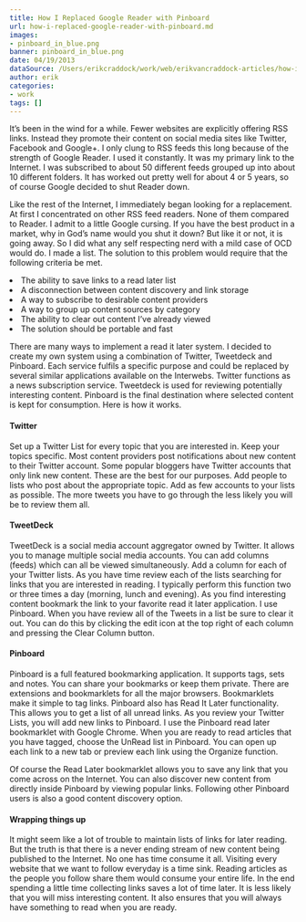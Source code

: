 ```yaml
---
title: How I Replaced Google Reader with Pinboard
url: how-i-replaced-google-reader-with-pinboard.md
images:
- pinboard_in_blue.png
banner: pinboard_in_blue.png
date: 04/19/2013
dataSource: /Users/erikcraddock/work/web/erikvancraddock-articles/how-i-replaced-google-reader-with-pinboard/how-i-replaced-google-reader-with-pinboard.md
author: erik
categories:
- work
tags: []
---
```

It’s been in the wind for a while. Fewer websites are explicitly offering RSS links. Instead they promote their content on social media sites like Twitter, Facebook and Google+. I only clung to RSS feeds this long because of the strength of Google Reader. I used it constantly. It was my primary link to the Internet. I was subscribed to about 50 different feeds grouped up into about 10 different folders. It has worked out pretty well for about 4 or 5 years, so of course Google decided to shut Reader down.


Like the rest of the Internet, I immediately began looking for a replacement. At first I concentrated on other RSS feed readers. None of them compared to Reader. I admit to a little Google cursing. If you have the best product in a market, why in God’s name would you shut it down? But like it or not, it is going away. So I did what any self respecting nerd with a mild case of OCD would do. I made a list. The solution to this problem would require that the following criteria be met.

<li dir="ltr">
  The ability to save links to a read later list
</li>
<li dir="ltr">
  A disconnection between content discovery and link storage
</li>
<li dir="ltr">
  A way to subscribe to desirable content providers
</li>
<li dir="ltr">
  A way to group up content sources by category
</li>
<li dir="ltr">
  The ability to clear out content I’ve already viewed
</li>
<li dir="ltr">
  The solution should be portable and fast
</li>

<p dir="ltr">
  There are many ways to implement a read it later system. I decided to create my own system using a combination of Twitter, Tweetdeck and Pinboard. Each service fulfils a specific purpose and could be replaced by several similar applications available on the Interwebs. Twitter functions as a news subscription service. Tweetdeck is used for reviewing potentially interesting content. Pinboard is the final destination where selected content is kept for consumption. Here is how it works.
</p>

<h4 dir="ltr">
  Twitter
</h4>

<p dir="ltr">
  Set up a Twitter List for every topic that you are interested in. Keep your topics specific. Most content providers post notifications about new content to their Twitter account. Some popular bloggers have Twitter accounts that only link new content. These are the best for our purposes. Add people to lists who post about the appropriate topic. Add as few accounts to your lists as possible. The more tweets you have to go through the less likely you will be to review them all.
</p>

<h4 dir="ltr">
  TweetDeck
</h4>

<p dir="ltr">
  TweetDeck is a social media account aggregator owned by Twitter. It allows you to manage multiple social media accounts. You can add columns (feeds) which can all be viewed simultaneously. Add a column for each of your Twitter lists. As you have time review each of the lists searching for links that you are interested in reading. I typically perform this function two or three times a day (morning, lunch and evening). As you find interesting content bookmark the link to your favorite read it later application. I use Pinboard. When you have review all of the Tweets in a list be sure to clear it out. You can do this by clicking the edit icon at the top right of each column and pressing the Clear Column button.
</p>

<h4 dir="ltr">
  Pinboard
</h4>

<p dir="ltr">
  Pinboard is a full featured bookmarking application. It supports tags, sets and notes. You can share your bookmarks or keep them private. There are extensions and bookmarklets for all the major browsers. Bookmarklets make it simple to tag links. Pinboard also has Read It Later functionality. This allows you to get a list of all unread links. As you review your Twitter Lists, you will add new links to Pinboard. I use the Pinboard read later bookmarklet with Google Chrome. When you are ready to read articles that you have tagged, choose the UnRead list in Pinboard. You can open up each link to a new tab or preview each link using the Organize function.
</p>

Of course the Read Later bookmarklet allows you to save any link that you come across on the Internet. You can also discover new content from directly inside Pinboard by viewing popular links. Following other Pinboard users is also a good content discovery option.

<h4 dir="ltr">
  Wrapping things up
</h4>

<p dir="ltr">
  It might seem like a lot of trouble to maintain lists of links for later reading. But the truth is that there is a never ending stream of new content being published to the Internet. No one has time consume it all. Visiting every website that we want to follow everyday is a time sink. Reading articles as the people you follow share them would consume your entire life. In the end spending a little time collecting links saves a lot of time later. It is less likely that you will miss interesting content. It also ensures that you will always have something to read when you are ready.
</p>

&nbsp;

&nbsp;